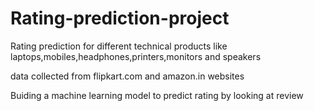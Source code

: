 # Rating-prediction-project

Rating prediction for different technical products like laptops,mobiles,headphones,printers,monitors and speakers 

data collected from flipkart.com and amazon.in websites

Buiding a machine learning model to predict rating by looking at review
